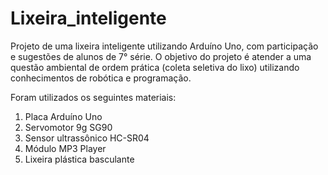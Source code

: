 # Lixeira_inteligente
Projeto de uma lixeira inteligente utilizando Arduíno Uno, com participação e sugestões de alunos de 7° série.
O objetivo do projeto é atender a uma questão ambiental de ordem prática (coleta seletiva do lixo) utilizando conhecimentos de robótica e programação.

Foram utilizados os seguintes materiais:
1) Placa Arduíno Uno
2) Servomotor 9g SG90
3) Sensor ultrassônico HC-SR04
4) Módulo MP3 Player
5) Lixeira plástica basculante
